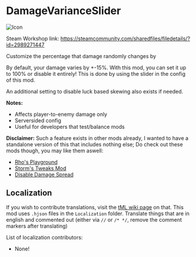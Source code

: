 # DamageVarianceSlider

![Icon](https://raw.githubusercontent.com/direwolf420/DamageVarianceSlider/main/icon.png)

Steam Workshop link: https://steamcommunity.com/sharedfiles/filedetails/?id=2989271447

Customize the percentage that damage randomly changes by

By default, your damage varies by +-15%. With this mod, you can set it up to 100% or disable it entirely! This is done by using the slider in the config of this mod.

An additional setting to disable luck based skewing also exists if needed.

**Notes:**
* Affects player-to-enemy damage only
* Serversided config
* Useful for developers that test/balance mods

**Disclaimer:**
Such a feature exists in other mods already, I wanted to have a standalone version of this that includes nothing else; Do check out these mods though, you may like them aswell:
* [Rho's Playground](https://steamcommunity.com/sharedfiles/filedetails/?id=2813723898)
* [Storm's Tweaks Mod](https://steamcommunity.com/sharedfiles/filedetails/?id=2907393250)
* [Disable Damage Spread](https://steamcommunity.com/sharedfiles/filedetails/?id=2836773381)

## Localization
If you wish to contribute translations, visit the [tML wiki page](https://github.com/tModLoader/tModLoader/wiki/Localization) on that.
This mod uses `.hjson` files in the `Localization` folder.
Translate things that are in english and commented out (either via `//` or `/* */`, remove the comment markers after translating)

List of localization contributors:
* None!
